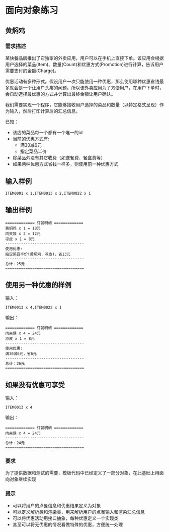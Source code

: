 # 面向对象练习

## 黄焖鸡

### 需求描述

某快餐品牌推出了它独家的外卖应用，用户可以在手机上直接下单。该应用会根据用户选择的菜品(Item)、数量(Count)和优惠方式(Promotion)进行计算，告诉用户需要支付的金额(Charge)。

优惠活动有多种形式。假设用户一次只能使用一种优惠，那么使用哪种优惠省钱最多就会是一个让用户头疼的问题。所以该外卖应用为了方便用户，在用户下单时，会自动选择最优惠的方式并计算出最终金额让用户确认。

我们需要实现一个程序，它能够接收用户选择的菜品和数量（以特定格式呈现）作为输入，然后打印计算后的汇总信息。

已知：

- 该店的菜品每一个都有一个唯一的id
- 当前的优惠方式有:
  - 满30减6元
  - 指定菜品半价
- 除菜品外没有其它收费（如送餐费、餐盒费等）
- 如果两种优惠方式省钱一样多，则使用前一种优惠方式

输入样例
-------

```
ITEM0001 x 1,ITEM0013 x 2,ITEM0022 x 1
```

输出样例
-------

```
============= 订餐明细 =============
黄焖鸡 x 1 = 18元
肉夹馍 x 2 = 12元
凉皮 x 1 = 8元
-----------------------------------
使用优惠:
指定菜品半价(黄焖鸡，凉皮)，省13元
-----------------------------------
总计：25元
===================================
```

使用另一种优惠的样例
------------------

输入：

```
ITEM0013 x 4,ITEM0022 x 1
```


输出：

```
============= 订餐明细 =============
肉夹馍 x 4 = 24元
凉皮 x 1 = 8元
-----------------------------------
使用优惠:
满30减6元，省6元
-----------------------------------
总计：26元
===================================
```

如果没有优惠可享受
---------------

输入：

```
ITEM0013 x 4
```

输出：

```
============= 订餐明细 =============
肉夹馍 x 4 = 24元
-----------------------------------
总计：24元
===================================
```

### 要求

为了提供数据和测试的需要，模板代码中已经定义了一部分对象，在此基础上用面向对象继续实现

### 提示

- 可以将用户的点餐信息和优惠结果定义为对象
- 可以定义解析类和渲染类，用来解析用户的点餐输入和渲染汇总信息
- 可以将优惠活动用接口抽象，每种优惠定义一个实现类
- 甚至可以将无优惠的情况看做特殊的优惠，方便统一处理
